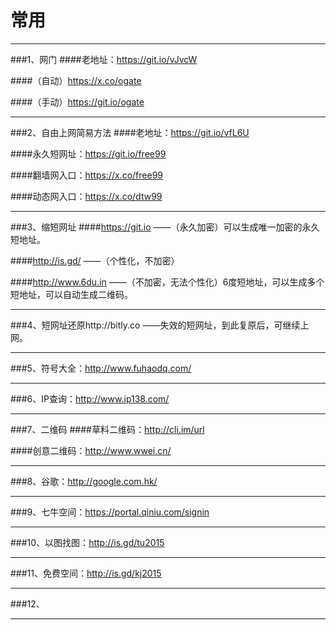 # 常用
***
###1、网门 
####老地址：https://git.io/vJvcW

####（自动）https://x.co/ogate 

####（手动）https://git.io/ogate 
***
###2、自由上网简易方法
####老地址：https://git.io/vfL6U

####永久短网址：https://git.io/free99

####翻墙网入口：https://x.co/free99

####动态网入口：https://x.co/dtw99
***
###3、缩短网址
####https://git.io ——（永久加密）可以生成唯一加密的永久短地址。

####http://is.gd/ ——（个性化，不加密）

####http://www.6du.in  ——（不加密，无法个性化）6度短地址，可以生成多个短地址，可以自动生成二维码。
***
###4、短网址还原http://bitly.co  ——失效的短网址，到此复原后，可继续上网。
***
###5、符号大全：http://www.fuhaodq.com/
***
###6、IP查询：http://www.ip138.com/
***
###7、二维码
####草料二维码：http://cli.im/url

####创意二维码：http://www.wwei.cn/
***
###8、谷歌：http://google.com.hk/
***
###9、七牛空间：https://portal.qiniu.com/signin
***
###10、以图找图：http://is.gd/tu2015
***
###11、免费空间：http://is.gd/kj2015
***
###12、
***

